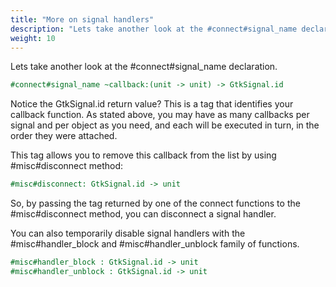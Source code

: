 ```yaml
---
title: "More on signal handlers"
description: "Lets take another look at the #connect#signal_name declaration."
weight: 10
---
```


Lets take another look at the #connect#signal_name declaration.

``` ocaml
#connect#signal_name ~callback:(unit -> unit) -> GtkSignal.id
```
Notice the GtkSignal.id return value? This is a tag that identifies your callback function. As stated above, you may have as many callbacks per signal and per object as you need, and each will be executed in turn, in the order they were attached.

This tag allows you to remove this callback from the list by using #misc#disconnect method:

``` ocaml
#misc#disconnect: GtkSignal.id -> unit
```
So, by passing the tag returned by one of the connect functions to the #misc#disconnect method, you can disconnect a signal handler.

You can also temporarily disable signal handlers with the #misc#handler_block and #misc#handler_unblock family of functions.

``` ocaml
#misc#handler_block : GtkSignal.id -> unit
#misc#handler_unblock : GtkSignal.id -> unit
```
